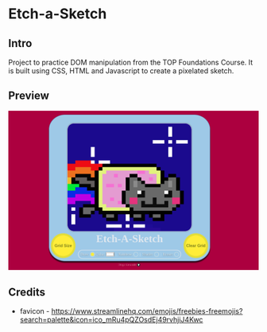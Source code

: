 # Etch-a-Sketch
## Intro
Project to practice DOM manipulation from the TOP Foundations Course. It is built using CSS, HTML and Javascript to create a pixelated sketch.

## Preview

[![Etch-a-Sketch](./images/Demo.png)](https://diegoalexandre182.github.io/Etch-a-Sketch/)


## Credits

- favicon - https://www.streamlinehq.com/emojis/freebies-freemojis?search=palette&icon=ico_mRu4pQZOsdEj49rvhjiJ4Kwc
